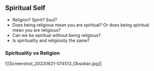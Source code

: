 ## Spiritual Self
- Religion? Spirit? Soul?
- Does being religious mean you are spiritual? Or does being spiritual mean you are religious?
- Can we be spiritual without being religious?
- Is spirituality and religiosity the same?

### Spirituality vs Religion
![[Screenshot_20220621-074513_Obsidian.jpg]]

